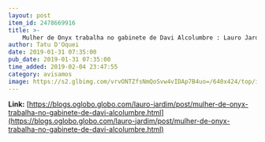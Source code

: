 ```yaml
---
layout: post
item_id: 2478669916
title: >-
    Mulher de Onyx trabalha no gabinete de Davi Alcolumbre : Lauro Jardim
author: Tatu D'Oquei
date: 2019-01-31 07:35:00
pub_date: 2019-01-31 07:35:00
time_added: 2019-02-04 23:47:55
category: avisamos
image: https://s2.glbimg.com/vrvONTZfsNmQoSvw4vIDAp7B4uo=/640x424/top/i.glbimg.com/og/ig/infoglobo1/f/original/2019/01/07/80428448_bsb_-_brasilia_-_brasil_-_27-12-2018_-_pa_-_o_futuro_ministro_da_casa_civil_do_governo.jpg
---
```


**Link:** [https://blogs.oglobo.globo.com/lauro-jardim/post/mulher-de-onyx-trabalha-no-gabinete-de-davi-alcolumbre.html](https://blogs.oglobo.globo.com/lauro-jardim/post/mulher-de-onyx-trabalha-no-gabinete-de-davi-alcolumbre.html)


